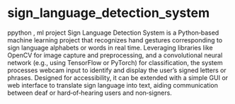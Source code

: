 # sign_language_detection_system
ppython , ml project
Sign Language Detection System is a Python‑based machine learning project that recognizes hand gestures corresponding to sign language alphabets or words in real time. Leveraging libraries like OpenCV for image capture and preprocessing, and a convolutional neural network (e.g., using TensorFlow or PyTorch) for classification, the system processes webcam input to identify and display the user’s signed letters or phrases. Designed for accessibility, it can be extended with a simple GUI or web interface to translate sign language into text, aiding communication between deaf or hard‑of‑hearing users and non‑signers.
